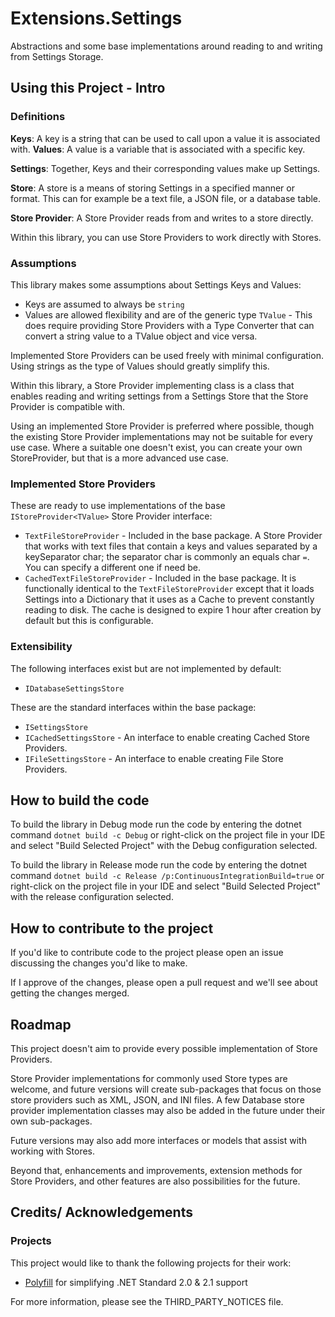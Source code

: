 # Extensions.Settings
Abstractions and some base implementations around reading to and writing from Settings Storage.

## Using this Project - Intro

### Definitions
**Keys**: A key is a string that can be used to call upon a value it is associated with.
**Values**: A value is a variable that is associated with a specific key.

**Settings**: Together, Keys and their corresponding values make up Settings.

**Store**: A store is a means of storing Settings in a specified manner or format. This can for example be a text file, a JSON file, or a database table.

**Store Provider**: A Store Provider reads from and writes to a store directly. 

Within this library, you can use Store Providers to work directly with Stores.

### Assumptions
This library makes some assumptions about Settings Keys and Values:
* Keys are assumed to always be ``string``
* Values are allowed flexibility and are of the generic type ``TValue``  - This does require providing Store Providers with a Type Converter that can convert a string value to a TValue object and vice versa.

Implemented Store Providers can be used freely with minimal configuration. Using strings as the type of Values should greatly simplify this.


Within this library, a Store Provider implementing class is a class that enables reading and writing settings from a Settings Store that the Store Provider is compatible with.

Using an implemented Store Provider is preferred where possible, though the existing Store Provider implementations may not be suitable for every use case.
Where a suitable one doesn't exist, you can create your own StoreProvider, but that is a more advanced use case.

### Implemented Store Providers
These are ready to use implementations of the base ``IStoreProvider<TValue>`` Store Provider interface:
* ``TextFileStoreProvider`` - Included in the base package. A Store Provider that works with text files that contain a keys and values separated by a keySeparator char; the separator char is commonly an equals char ``=``. You can specify a different one if need be.
* ``CachedTextFileStoreProvider`` - Included in the base package. It is functionally identical to the ``TextFileStoreProvider`` except that it loads Settings into a Dictionary that it uses as a Cache to prevent constantly reading to disk. The cache is designed to expire 1 hour after creation by default but this is configurable.


### Extensibility
The following interfaces exist but are not implemented by default:
* ``IDatabaseSettingsStore``

These are the standard interfaces within the base package:
* ``ISettingsStore``
* ``ICachedSettingsStore`` - An interface to enable creating Cached Store Providers.
* ``IFileSettingsStore`` - An interface to enable creating File Store Providers.

## How to build the code
To build the library in Debug mode run the code by entering the dotnet command ``dotnet build -c Debug`` or right-click on the project file in your IDE and select "Build Selected Project" with the Debug configuration selected.

To build the library in Release mode run the code by entering the dotnet command ``dotnet build -c Release /p:ContinuousIntegrationBuild=true`` or right-click on the project file in your IDE and select "Build Selected Project" with the release configuration selected.

## How to contribute to the project
If you'd like to contribute code to the project please open an issue discussing the changes you'd like to make.

If I approve of the changes, please open a pull request and we'll see about getting the changes merged.

## Roadmap
This project doesn't aim to provide every possible implementation of Store Providers. 

Store Provider implementations for commonly used Store types are welcome, and future versions will create sub-packages that focus on those store providers such as XML, JSON, and INI files.
A few Database store provider implementation classes may also be added in the future under their own sub-packages.

Future versions may also add more interfaces or models that assist with working with Stores.

Beyond that, enhancements and improvements, extension methods for Store Providers, and other features are also possibilities for the future.

## Credits/ Acknowledgements

### Projects
This project would like to thank the following projects for their work:
* [Polyfill](https://github.com/SimonCropp/Polyfill) for simplifying .NET Standard 2.0 & 2.1 support

For more information, please see the THIRD_PARTY_NOTICES file.
